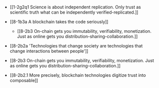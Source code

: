 - [[1-2g2q1 Science is about independent replication. Only trust as scientific truth what can be independently verified-replicated.]]

- [[8-1b3a A blockchain takes the code seriously]]
	- [[8-2b3 On-chain gets you immutability, verifiability, monetization. Just as online gets you distribution-sharing-collaboration.]]

- [[8-2b2a 'Technologies that change society are technologies that change interactions between people']]
- [[8-2b3 On-chain gets you immutability, verifiability, monetization. Just as online gets you distribution-sharing-collaboration.]]

- [[8-2b2.1 More precisely, blockchain technologies digitize trust into composable]]
